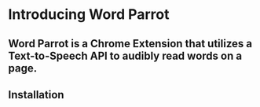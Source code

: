 # Introducing Word Parrot

## Word Parrot is a Chrome Extension that utilizes a Text-to-Speech API to audibly read words on a page.

## Installation
